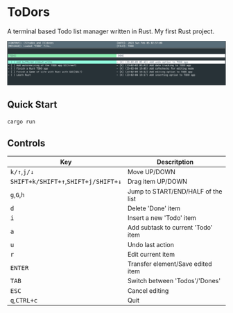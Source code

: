 # ToDors

A terminal based Todo list manager written in Rust. My first Rust project.

![img](demo.png)

## Quick Start

```bash
cargo run
```

## Controls

| Key                                                      | Descritption                         |
|----------------------------------------------------------|--------------------------------------|
| <kbd>k/↑</kbd>,<kbd>j/↓</kbd>                            | Move UP/DOWN                         |
| <kbd>SHIFT+k/SHIFT+↑</kbd>,<kbd>SHIFT+j/SHIFT+↓</kbd>    | Drag item UP/DOWN                    |
| <kbd>g</kbd>,<kbd>G</kbd>,<kbd>h</kbd>                   | Jump to START/END/HALF of the list   |
| <kbd>d</kbd>                                             | Delete 'Done' item                   |
| <kbd>i</kbd>                                             | Insert a new 'Todo' item             |
| <kbd>a</kbd>                                             | Add subtask to current 'Todo' item   |
| <kbd>u</kbd>                                             | Undo last action                     |
| <kbd>r</kbd>                                             | Edit current item                    |
| <kbd>ENTER</kbd>                                         | Transfer element/Save edited item    |
| <kbd>TAB</kbd>                                           | Switch between 'Todos'/'Dones'       |
| <kbd>ESC</kbd>                                           | Cancel editing                       |
| <kbd>q</kbd>,<kbd>CTRL+c</kbd>                           | Quit                                 |
